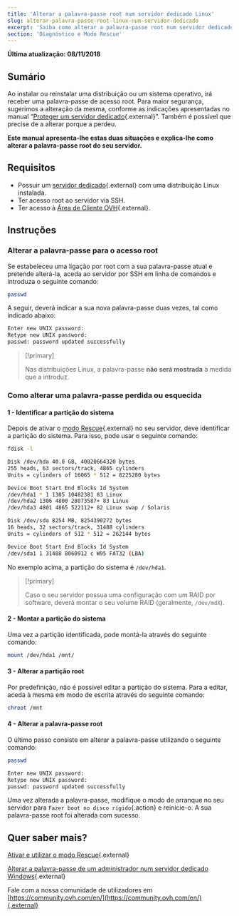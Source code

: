 ```yaml
---
title: 'Alterar a palavra-passe root num servidor dedicado Linux'
slug: alterar-palavra-passe-root-linux-num-servidor-dedicado
excerpt: 'Saiba como alterar a palavra-passe root num servidor dedicado Linux'
section: 'Diagnóstico e Modo Rescue'
---
```


**Última atualização: 08/11/2018**

## Sumário

Ao instalar ou reinstalar uma distribuição ou um sistema operativo, irá receber uma palavra-passe de acesso root. Para maior segurança, sugerimos a alteração da mesma, conforme as indicações apresentadas no manual “[Proteger um servidor dedicado](https://docs.ovh.com/pt/dedicated/proteger-um-servidor-dedicado/){.external}”. Também é possível que precise de a alterar porque a perdeu.

**Este manual apresenta-lhe estas duas situações e explica-lhe como alterar a palavra-passe root do seu servidor.**


## Requisitos

* Possuir um [servidor dedicado](https://www.ovh.pt/servidores_dedicados/){.external} com uma distribuição Linux instalada.
* Ter acesso root ao servidor via SSH.
* Ter acesso à [Área de Cliente OVH](https://www.ovh.com/auth/?action=gotomanager&from=https://www.ovh.pt/&ovhSubsidiary=pt){.external}.


## Instruções

### Alterar a palavra-passe para o acesso root

Se estabeleceu uma ligação por root com a sua palavra-passe atual e pretende alterá-la, aceda ao servidor por SSH em linha de comandos e introduza o seguinte comando:

```sh
passwd
```

A seguir, deverá indicar a sua nova palavra-passe duas vezes, tal como indicado abaixo:

```sh
Enter new UNIX password:
Retype new UNIX password:
passwd: password updated successfully
```

> [!primary]
>
> Nas distribuições Linux, a palavra-passe **não será mostrada** à medida que a introduz.
>

### Como alterar uma palavra-passe perdida ou esquecida

#### 1 - Identificar a partição do sistema

Depois de ativar o [modo Rescue](https://docs.ovh.com/pt/dedicated/rescue_mode/){.external} no seu servidor, deve identificar a partição do sistema. Para isso, pode usar o seguinte comando:

```sh
fdisk -l

Disk /dev/hda 40.0 GB, 40020664320 bytes
255 heads, 63 sectors/track, 4865 cylinders
Units = cylinders of 16065 * 512 = 8225280 bytes

Device Boot Start End Blocks Id System
/dev/hda1 * 1 1305 10482381 83 Linux
/dev/hda2 1306 4800 28073587+ 83 Linux
/dev/hda3 4801 4865 522112+ 82 Linux swap / Solaris

Disk /dev/sda 8254 MB, 8254390272 bytes
16 heads, 32 sectors/track, 31488 cylinders
Units = cylinders of 512 * 512 = 262144 bytes

Device Boot Start End Blocks Id System
/dev/sda1 1 31488 8060912 c W95 FAT32 (LBA)
```

No exemplo acima, a partição do sistema é `/dev/hda1`. 

> [!primary]
>
> Caso o seu servidor possua uma configuração com um RAID por software, deverá montar o seu volume RAID (geralmente, `/dev/mdX`). 
>

#### 2 - Montar a partição do sistema

Uma vez a partição identificada, pode montá-la através do seguinte comando:

```sh
mount /dev/hda1 /mnt/
```

#### 3 - Alterar a partição root

Por predefinição, não é possível editar a partição do sistema. Para a editar, aceda à mesma em modo de escrita através do seguinte comando:

```sh
chroot /mnt
```

#### 4 - Alterar a palavra-passe root

O último passo consiste em alterar a palavra-passe utilizando o seguinte comando:

```sh
passwd

Enter new UNIX password:
Retype new UNIX password:
passwd: password updated successfully
```

Uma vez alterada a palavra-passe, modifique o modo de arranque no seu servidor para `Fazer boot no disco rígido`{.action} e reinicie-o. A sua palavra-passe root foi alterada com sucesso.


## Quer saber mais?

[Ativar e utilizar o modo Rescue](https://docs.ovh.com/pt/dedicated/rescue_mode/){.external}

[Alterar a palavra-passe de um administrador num servidor dedicado Windows](https://docs.ovh.com/pt/dedicated/alterar-palavra-passe-admin-windows/){.external}

Fale com a nossa comunidade de utilizadores em [https://community.ovh.com/en/](https://community.ovh.com/en/){.external}